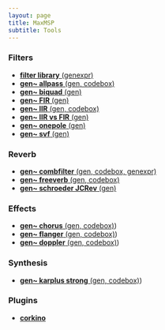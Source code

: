 ```yaml
---
layout: page
title: MaxMSP
subtitle: Tools
---
```


### Filters

- [**filter library** (genexpr)](https://velitch.github.io/velitch/2021-10-19-tool_filter_library/)
- [**gen~ allpass** (gen, codebox)](https://velitch.github.io/velitch/2021-10-19-tool_gen_allpass/)
- [**gen~ biquad** (gen)](https://velitch.github.io/velitch/2021-10-19-tool_gen_biquad/)
- [**gen~ FIR** (gen)](https://velitch.github.io/velitch/2021-10-19-tool_gen_fir/)
- [**gen~ IIR** (gen, codebox)](https://velitch.github.io/velitch/2021-10-19-tool_gen_iir/)
- [**gen~ IIR vs FIR** (gen)](https://velitch.github.io/velitch/2021-10-19-tool_gen_iir_vs_fir/)
- [**gen~ onepole** (gen)](https://velitch.github.io/velitch/2021-10-19-tool_gen_onepole/)
- [**gen~ svf** (gen)](https://velitch.github.io/velitch/2021-10-19-tool_gen_svf/)

### Reverb

- [**gen~ combfilter** (gen, codebox, genexpr)](https://velitch.github.io/velitch/2021-10-19-tool_gen_combfilter/)
- [**gen~ freeverb** (gen, codebox)](https://velitch.github.io/velitch/2021-10-19-tool_gen_freeverb/)
- [**gen~ schroeder JCRev** (gen)](https://velitch.github.io/velitch/2021-10-19-tool_gen_schroeder/)


### Effects

- [**gen~ chorus** (gen, codebox)](https://velitch.github.io/velitch/2021-10-19-tool_gen_chorus/))
- [**gen~ flanger** (gen, codebox)](https://velitch.github.io/velitch/2021-10-19-tool_gen_flanger/))
- [**gen~ doppler** (gen, codebox)](https://velitch.github.io/velitch/2021-10-19-tool_gen_doppler/))

### Synthesis

- [**gen~ karplus strong** (gen, codebox)](https://velitch.github.io/velitch/2021-10-19-tool_gen_karplus/))

### Plugins

- [**corkino**](https://velitch.github.io/velitch/2021-10-13-ui_corkino/)
